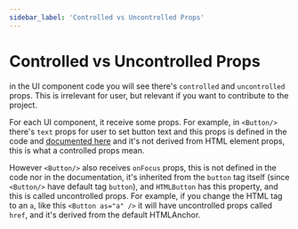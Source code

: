 ```yaml
---
sidebar_label: 'Controlled vs Uncontrolled Props'
---
```


# Controlled vs Uncontrolled Props

in the UI component code you will see there's `controlled` and `uncontrolled` props. This is irrelevant for user, but relevant if you want to contribute to the project.

For each UI component, it receive some props. For example, in `<Button/>` there's `text` props for user to set button text and this props is defined in the code and [documented here](/docs/components/button) and it's not derived from HTML element props, this is what a controlled props mean.

However `<Button/>` also receives `onFocus` props, this is not defined in the code nor in the documentation, it's inherited from the `button` tag itself (since `<Button/>` have default tag `button`), and `HTMLButton` has this property, and this is called uncontrolled props. For example, if you change the HTML tag to an `a`, like this `<Button as="a" />` it will have uncontrolled props called `href`, and it's derived from the default HTMLAnchor.
